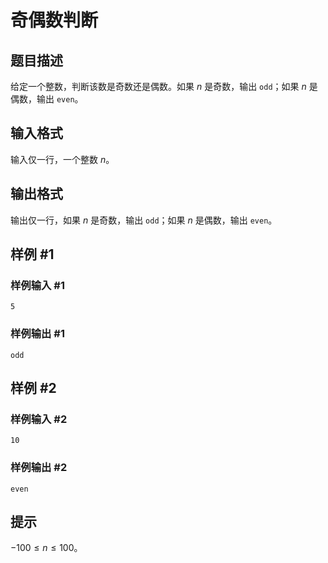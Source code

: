# 奇偶数判断

## 题目描述

给定一个整数，判断该数是奇数还是偶数。如果 $n$ 是奇数，输出 `odd`；如果 $n$ 是偶数，输出 `even`。

## 输入格式

输入仅一行，一个整数 $n$。

## 输出格式

输出仅一行，如果 $n$ 是奇数，输出 `odd`；如果 $n$ 是偶数，输出 `even`。

## 样例 #1

### 样例输入 #1

```
5
```

### 样例输出 #1

```
odd
```

## 样例 #2

### 样例输入 #2

```
10
```

### 样例输出 #2

```
even
```

## 提示

$-100\le n\le 100$。

